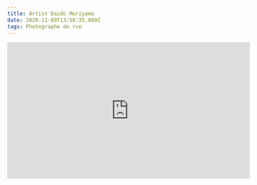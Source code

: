 ```yaml
---
title: Artist Daido Moriyama
date: 2020-11-09T13:58:35.889Z
tags: Photographe de rue
---
```


<iframe width="560" height="315" src="https://www.youtube.com/embed/foWAs3V_lkg" frameborder="0" allow="accelerometer; autoplay; clipboard-write; encrypted-media; gyroscope; picture-in-picture" allowfullscreen>
</iframe>


